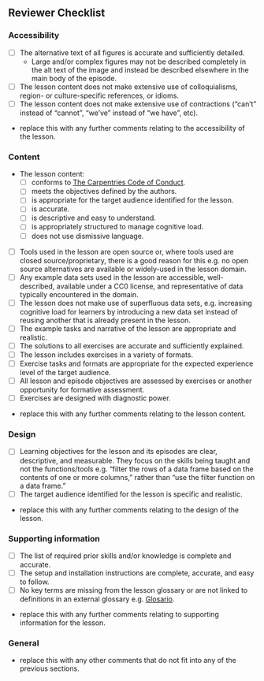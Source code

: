 ## Reviewer Checklist

<!-- Refer to the Reviewer Guide for more information and context for the lesson review process: https://github.com/carpentries-lab/reviews/blob/main/docs/reviewer_guide.md --->
<!-- Work through the checklist below and check off the points, or add details of the changes you would like the author(s) to make before you can mark a given point completed. To mark a point completed, replace "- [ ]" with "- [x]" --->


### Accessibility
- [ ] The alternative text of all figures is accurate and sufficiently detailed.
  - Large and/or complex figures may not be described completely in the alt text of the image and instead be described elsewhere in the main body of the episode.
- [ ] The lesson content does not make extensive use of colloquialisms, region- or culture-specific references, or idioms.
- [ ] The lesson content does not make extensive use of contractions (“can’t” instead of “cannot”, “we’ve” instead of “we have”, etc).

- replace this with any further comments relating to the accessibility of the lesson.

### Content

- The lesson content:
    - [ ] conforms to [The Carpentries Code of Conduct](https://docs.carpentries.org/policies/coc/).
    - [ ] meets the objectives defined by the authors.
    - [ ] is appropriate for the target audience identified for the lesson.
    - [ ] is accurate.
    - [ ] is descriptive and easy to understand.
    - [ ] is appropriately structured to manage cognitive load.
    - [ ] does not use dismissive language.
- [ ] Tools used in the lesson are open source or, where tools used are closed source/proprietary, there is a good reason for this e.g. no open source alternatives are available or widely-used in the lesson domain.
- [ ] Any example data sets used in the lesson are accessible, well-described, available under a CC0 license, and representative of data typically encountered in the domain.
- [ ] The lesson does not make use of superfluous data sets, e.g. increasing cognitive load for learners by introducing a new data set instead of reusing another that is already present in the lesson.
- [ ] The example tasks and narrative of the lesson are appropriate and realistic.
- [ ] The solutions to all exercises are accurate and sufficiently explained.
- [ ] The lesson includes exercises in a variety of formats.
- [ ] Exercise tasks and formats are appropriate for the expected experience level of the target audience.
- [ ] All lesson and episode objectives are assessed by exercises or another opportunity for formative assessment.
- [ ] Exercises are designed with diagnostic power.

- replace this with any further comments relating to the lesson content.


### Design

- [ ] Learning objectives for the lesson and its episodes are clear, descriptive, and measurable. They focus on the skills being taught and not the functions/tools e.g. “filter the rows of a data frame based on the contents of one or more columns,” rather than “use the filter function on a data frame.”
- [ ] The target audience identified for the lesson is specific and realistic.

- replace this with any further comments relating to the design of the lesson.


### Supporting information

- [ ] The list of required prior skills and/or knowledge is complete and accurate.
- [ ] The setup and installation instructions are complete, accurate, and easy to follow.
- [ ] No key terms are missing from the lesson glossary or are not linked to definitions in an external glossary e.g. [Glosario](https://carpentries.github.io/glosario/).

- replace this with any further comments relating to supporting information for the lesson.


### General

- replace this with any other comments that do not fit into any of the previous sections.
